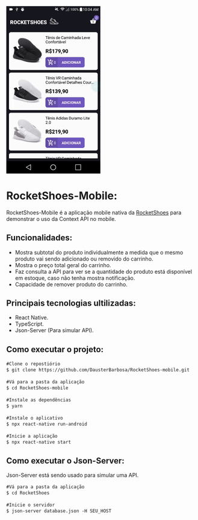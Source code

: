 <img width=250px src=".github/rocketshoes.gif"/>

<h1>RocketShoes-Mobile:</h1>
<p>RocketShoes-Mobile é a aplicação mobile nativa da <a href="https://github.com/DausterBarbosa/RocketShoes">RocketShoes</a> para demonstrar o uso da Context API no mobile.</p>
<h2>Funcionalidades:</h2>
<ul>
  <li>Mostra subtotal do produto individualmente a medida que o mesmo produto vai sendo adicionado ou removido do carrinho.</li>
  <li>Mostra o preço total geral do carrinho.</li>
  <li>Faz consulta a API para ver se a quantidade do produto está disponível em estoque, caso não tenha mostra notificação.</li>
  <li>Capacidade de remover produto do carrinho.</li>
</ul>
<h2>Principais tecnologias ultilizadas:</h2>
<ul>
  <li>React Native.</li>
  <li>TypeScript.</li>
  <li>Json-Server (Para simular API).</li>
</ul>
<h2>Como executar o projeto:</h2>

```
#Clone o repostiório
$ git clone https://github.com/DausterBarbosa/RocketShoes-mobile.git

#Vá para a pasta da aplicação
$ cd RocketShoes-mobile

#Instale as dependências
$ yarn

#Instale o aplicativo
$ npx react-native run-android

#Inicie a aplicação
$ npx react-native start
```

<h2>Como executar o Json-Server:</h2>
<p>Json-Server está sendo usado para simular uma API.</p>

```
#Vá para a pasta da aplicação
$ cd RocketShoes

#Inicie o servidor
$ json-server database.json -H SEU_HOST
```
